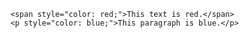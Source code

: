     <span style="color: red;">This text is red.</span>
    <p style="color: blue;">This paragraph is blue.</p>
